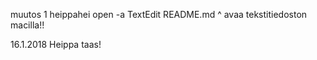 muutos 1
heippahei
open -a TextEdit README.md
^ avaa tekstitiedoston macilla!!

16.1.2018
Heippa taas!

